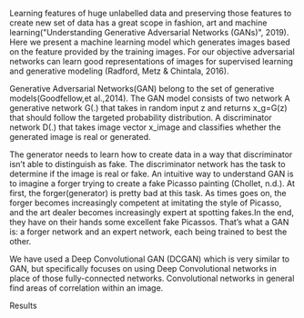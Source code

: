Learning features of huge unlabelled data and preserving those features to create new set of data has a great scope in fashion, art and machine learning("Understanding Generative Adversarial Networks (GANs)", 2019). Here we present a machine learning model which generates images based on the feature provided by the training images. For our objective adversarial networks can learn good representations of images for supervised learning and generative modeling (Radford, Metz & Chintala, 2016).

Generative Adversarial Networks(GAN) belong to the set of generative models(Goodfellow,et al.,2014). The GAN model consists of two network
A generative network G(.) that takes in random input z and returns x_g=G(z) that should follow the targeted probability distribution.
A discriminator network D(.) that takes image vector x_image and classifies whether the generated image is real or generated.

The generator needs to learn how to create data in a way that discriminator isn’t able to distinguish as fake. The discriminator network has the task to determine if the image is real or fake. An intuitive way to understand GAN  is to imagine a forger trying to create a fake
Picasso painting (Chollet, n.d.). At first, the forger(generator) is pretty bad at this task. As times goes on, the forger becomes increasingly competent at imitating the style of Picasso, and the art dealer becomes increasingly expert at spotting fakes.In the end, they have on their hands some excellent fake Picassos. That’s what a GAN is: a forger network and an expert network, each being trained to best the other.

We have used a Deep Convolutional GAN (DCGAN) which is very similar to GAN, but specifically focuses on using Deep Convolutional networks in place of those fully-connected networks. Convolutional networks in general find areas of correlation within an image.


Results


